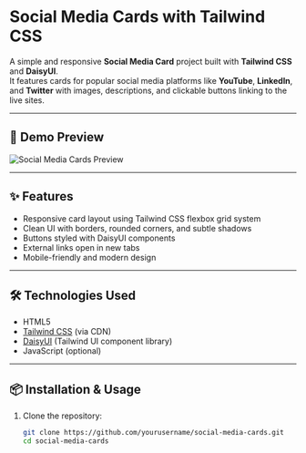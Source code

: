 # Social Media Cards with Tailwind CSS

A simple and responsive **Social Media Card** project built with **Tailwind CSS** and **DaisyUI**.  
It features cards for popular social media platforms like **YouTube**, **LinkedIn**, and **Twitter** with images, descriptions, and clickable buttons linking to the live sites.

---

## 🚀 Demo Preview

![Social Media Cards Preview](https://images.unsplash.com/photo-1642726197626-f03ef77f13cf?q=80&w=580&auto=format&fit=crop&ixlib=rb-4.1.0&ixid=M3wxMjA3fDB8MHxwaG90by1wYWdlfHx8fGVufDB8fHx8fA%3D%3D)

---

## ✨ Features

- Responsive card layout using Tailwind CSS flexbox grid system
- Clean UI with borders, rounded corners, and subtle shadows
- Buttons styled with DaisyUI components
- External links open in new tabs
- Mobile-friendly and modern design

---

## 🛠 Technologies Used

- HTML5  
- [Tailwind CSS](https://tailwindcss.com/) (via CDN)  
- [DaisyUI](https://daisyui.com/) (Tailwind UI component library)  
- JavaScript (optional)

---

## 📦 Installation & Usage

1. Clone the repository:

   ```bash
   git clone https://github.com/yourusername/social-media-cards.git
   cd social-media-cards
